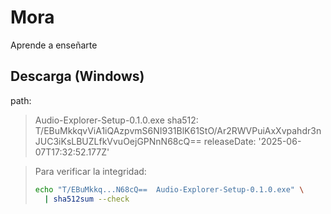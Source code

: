 # Mora
Aprende a enseñarte



## Descarga (Windows)

path: 
>Audio-Explorer-Setup-0.1.0.exe
sha512: 
>T/EBuMkkqvViA1iQAzpvmS6NI931BlK61StO/Ar2RWVPuiAxXvpahdr3nJUC3iKsLBUZLfkVvuOejGPNnN68cQ==
releaseDate: 
>'2025-06-07T17:32:52.177Z'

> Para verificar la integridad:
> ```bash
> echo "T/EBuMkkq...N68cQ==  Audio-Explorer-Setup-0.1.0.exe" \
>   | sha512sum --check
> ```
